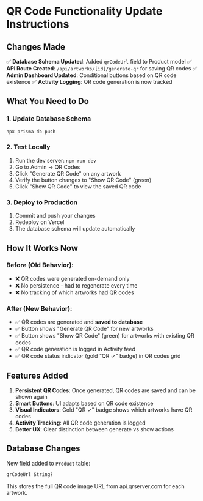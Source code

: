# QR Code Functionality Update Instructions

## Changes Made

✅ **Database Schema Updated**: Added `qrCodeUrl` field to Product model
✅ **API Route Created**: `/api/artworks/[id]/generate-qr` for saving QR codes
✅ **Admin Dashboard Updated**: Conditional buttons based on QR code existence
✅ **Activity Logging**: QR code generation is now tracked

## What You Need to Do

### 1. Update Database Schema
```bash
npx prisma db push
```

### 2. Test Locally
1. Run the dev server: `npm run dev`
2. Go to Admin → QR Codes
3. Click "Generate QR Code" on any artwork
4. Verify the button changes to "Show QR Code" (green)
5. Click "Show QR Code" to view the saved QR code

### 3. Deploy to Production
1. Commit and push your changes
2. Redeploy on Vercel
3. The database schema will update automatically

## How It Works Now

### Before (Old Behavior):
- ❌ QR codes were generated on-demand only
- ❌ No persistence - had to regenerate every time
- ❌ No tracking of which artworks had QR codes

### After (New Behavior):
- ✅ QR codes are generated and **saved to database**
- ✅ Button shows "Generate QR Code" for new artworks
- ✅ Button shows "Show QR Code" (green) for artworks with existing QR codes
- ✅ QR code generation is logged in Activity feed
- ✅ QR code status indicator (gold "QR ✓" badge) in QR codes grid

## Features Added

1. **Persistent QR Codes**: Once generated, QR codes are saved and can be shown again
2. **Smart Buttons**: UI adapts based on QR code existence
3. **Visual Indicators**: Gold "QR ✓" badge shows which artworks have QR codes
4. **Activity Tracking**: All QR code generation is logged
5. **Better UX**: Clear distinction between generate vs show actions

## Database Changes

New field added to `Product` table:
```sql
qrCodeUrl String?
```

This stores the full QR code image URL from api.qrserver.com for each artwork. 